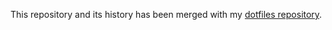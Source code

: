This repository and its history has been merged with my [dotfiles repository](https://github.com/zerowidth/dotfiles).